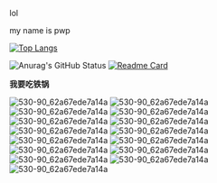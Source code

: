 lol

my name is pwp

[![Top Langs](https://github-readme-stats.vercel.app/api/top-langs/?username=pwp114514)](https://github.com/anuraghazra/github-readme-stats)

![Anurag's GitHub Status](https://github-readme-stats.vercel.app/api?username=pwp114514&show_icons=true&locale=cn&text_color=FF0000&icon_color=FFFF00&bg_color=FFFFFF)
[![Readme Card](https://github-readme-stats.vercel.app/api/pin/?username=pwp114514&repo=Fear-2-Fear-engine)](https://github.com/pwp114514/Fear-2-Fear-engine)

______我要吃铁锅______

![530-90_62a67ede7a14a](https://t7.baidu.com/it/u=1060220057,2676986702&fm=3035&app=3035&size=r3,2&q=75&n=0&g=4n&f=JPEG&fmt=auto&maxorilen2heic=2000000?s=D20006AC44C3ECE30EBEFC610300F068)
![530-90_62a67ede7a14a](https://t7.baidu.com/it/u=1060220057,2676986702&fm=3035&app=3035&size=r3,2&q=75&n=0&g=4n&f=JPEG&fmt=auto&maxorilen2heic=2000000?s=D20006AC44C3ECE30EBEFC610300F068)
![530-90_62a67ede7a14a](https://t7.baidu.com/it/u=1060220057,2676986702&fm=3035&app=3035&size=r3,2&q=75&n=0&g=4n&f=JPEG&fmt=auto&maxorilen2heic=2000000?s=D20006AC44C3ECE30EBEFC610300F068)
![530-90_62a67ede7a14a](https://t7.baidu.com/it/u=1060220057,2676986702&fm=3035&app=3035&size=r3,2&q=75&n=0&g=4n&f=JPEG&fmt=auto&maxorilen2heic=2000000?s=D20006AC44C3ECE30EBEFC610300F068)
![530-90_62a67ede7a14a](https://t7.baidu.com/it/u=1060220057,2676986702&fm=3035&app=3035&size=r3,2&q=75&n=0&g=4n&f=JPEG&fmt=auto&maxorilen2heic=2000000?s=D20006AC44C3ECE30EBEFC610300F068)
![530-90_62a67ede7a14a](https://t7.baidu.com/it/u=1060220057,2676986702&fm=3035&app=3035&size=r3,2&q=75&n=0&g=4n&f=JPEG&fmt=auto&maxorilen2heic=2000000?s=D20006AC44C3ECE30EBEFC610300F068)
![530-90_62a67ede7a14a](https://t7.baidu.com/it/u=1060220057,2676986702&fm=3035&app=3035&size=r3,2&q=75&n=0&g=4n&f=JPEG&fmt=auto&maxorilen2heic=2000000?s=D20006AC44C3ECE30EBEFC610300F068)
![530-90_62a67ede7a14a](https://t7.baidu.com/it/u=1060220057,2676986702&fm=3035&app=3035&size=r3,2&q=75&n=0&g=4n&f=JPEG&fmt=auto&maxorilen2heic=2000000?s=D20006AC44C3ECE30EBEFC610300F068)
![530-90_62a67ede7a14a](https://t7.baidu.com/it/u=1060220057,2676986702&fm=3035&app=3035&size=r3,2&q=75&n=0&g=4n&f=JPEG&fmt=auto&maxorilen2heic=2000000?s=D20006AC44C3ECE30EBEFC610300F068)
![530-90_62a67ede7a14a](https://t7.baidu.com/it/u=1060220057,2676986702&fm=3035&app=3035&size=r3,2&q=75&n=0&g=4n&f=JPEG&fmt=auto&maxorilen2heic=2000000?s=D20006AC44C3ECE30EBEFC610300F068)
![530-90_62a67ede7a14a](https://t7.baidu.com/it/u=1060220057,2676986702&fm=3035&app=3035&size=r3,2&q=75&n=0&g=4n&f=JPEG&fmt=auto&maxorilen2heic=2000000?s=D20006AC44C3ECE30EBEFC610300F068)
![530-90_62a67ede7a14a](https://t7.baidu.com/it/u=1060220057,2676986702&fm=3035&app=3035&size=r3,2&q=75&n=0&g=4n&f=JPEG&fmt=auto&maxorilen2heic=2000000?s=D20006AC44C3ECE30EBEFC610300F068)
![530-90_62a67ede7a14a](https://t7.baidu.com/it/u=1060220057,2676986702&fm=3035&app=3035&size=r3,2&q=75&n=0&g=4n&f=JPEG&fmt=auto&maxorilen2heic=2000000?s=D20006AC44C3ECE30EBEFC610300F068)
![530-90_62a67ede7a14a](https://t7.baidu.com/it/u=1060220057,2676986702&fm=3035&app=3035&size=r3,2&q=75&n=0&g=4n&f=JPEG&fmt=auto&maxorilen2heic=2000000?s=D20006AC44C3ECE30EBEFC610300F068)
![530-90_62a67ede7a14a](https://t7.baidu.com/it/u=1060220057,2676986702&fm=3035&app=3035&size=r3,2&q=75&n=0&g=4n&f=JPEG&fmt=auto&maxorilen2heic=2000000?s=D20006AC44C3ECE30EBEFC610300F068)
